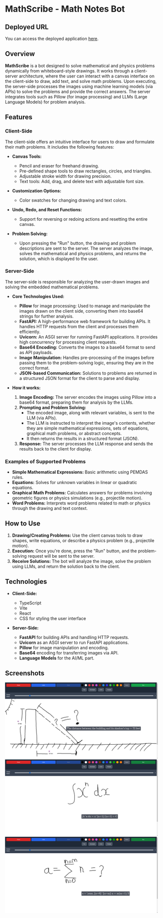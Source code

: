 # MathScribe - Math Notes Bot

## Deployed URL

You can access the deployed application [here](https://mathscribe-backend.onrender.com).

## Overview

**MathScribe** is a bot designed to solve mathematical and physics problems dynamically from whiteboard-style drawings. It works through a client-server architecture, where the user can interact with a canvas interface on the client-side to draw, add text, and solve math problems. Upon executing, the server-side processes the images using machine learning models (via APIs) to solve the problems and provide the correct answers. The server integrates tools such as Pillow (for image processing) and LLMs (Large Language Models) for problem analysis.

## Features

### Client-Side
The client-side offers an intuitive interface for users to draw and formulate their math problems. It includes the following features:

- **Canvas Tools:**
  - Pencil and eraser for freehand drawing.
  - Pre-defined shape tools to draw rectangles, circles, and triangles.
  - Adjustable stroke width for drawing precision.
  - Text tools: Add, drag, and delete text with adjustable font size.
  
- **Customization Options:**
  - Color swatches for changing drawing and text colors.
  
- **Undo, Redo, and Reset Functions:** 
  - Support for reversing or redoing actions and resetting the entire canvas.

- **Problem Solving:** 
  - Upon pressing the "Run" button, the drawing and problem descriptions are sent to the server. The server analyzes the image, solves the mathematical and physics problems, and returns the solution, which is displayed to the user.

### Server-Side
The server-side is responsible for analyzing the user-drawn images and solving the embedded mathematical problems.

- **Core Technologies Used:**
  - **Pillow** for image processing: Used to manage and manipulate the images drawn on the client side, converting them into base64 strings for further analysis.
  - **FastAPI:** A high-performance web framework for building APIs. It handles HTTP requests from the client and processes them efficiently.
  - **Uvicorn:** An ASGI server for running FastAPI applications. It provides high concurrency for processing client requests.
  - **Base64 Encoding:** Converts the images to a base64 format to send as API payloads.
  - **Image Manipulation:** Handles pre-processing of the images before passing them to the problem-solving logic, ensuring they are in the correct format.
  - **JSON-based Communication:** Solutions to problems are returned in a structured JSON format for the client to parse and display.

- **How it works:**
  1. **Image Encoding:** The server encodes the images using Pillow into a base64 format, preparing them for analysis by the LLMs.
  2. **Prompting and Problem Solving:** 
     - The encoded image, along with relevant variables, is sent to the LLM (via APIs).
     - The LLM is instructed to interpret the image's contents, whether they are simple mathematical expressions, sets of equations, graphical math problems, or abstract concepts.
     - It then returns the results in a structured format (JSON).
  3. **Response:** The server processes the LLM response and sends the results back to the client for display.

### Examples of Supported Problems
- **Simple Mathematical Expressions:** Basic arithmetic using PEMDAS rules.
- **Equations:** Solves for unknown variables in linear or quadratic equations.
- **Graphical Math Problems:** Calculates answers for problems involving geometric figures or physics simulations (e.g., projectile motion).
- **Word Problems:** Interprets word problems related to math or physics through the drawing and text context.

## How to Use
1. **Drawing/Creating Problems:** Use the client canvas tools to draw shapes, write equations, or describe a physics problem (e.g., projectile motion).
2. **Execution:** Once you're done, press the "Run" button, and the problem-solving request will be sent to the server.
3. **Receive Solutions:** The bot will analyze the image, solve the problem using LLMs, and return the solution back to the client.

## Technologies
- **Client-Side:** 
  - TypeScript
  - Vite
  - React
  - CSS for styling the user interface

- **Server-Side:**
  - **FastAPI** for building APIs and handling HTTP requests.
  - **Uvicorn** as an ASGI server to run FastAPI applications.
  - **Pillow** for image manipulation and encoding.
  - **Base64** encoding for transferring images via API.
  - **Language Models** for the AI/ML part.
  
## Screenshots
![Pythagoras Sum](screenshots/shadow_pytha.png)
![Integration Sum](screenshots/integration.png)
![Summation Sum](screenshots/summation.png)